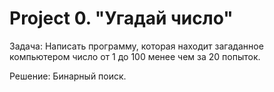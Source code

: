 # Project 0. "Угадай число"

Задача:
    Написать программу, которая находит загаданное компьютером число от 1 до 100 менее чем за 20 попыток.

Решение:
    Бинарный поиск.